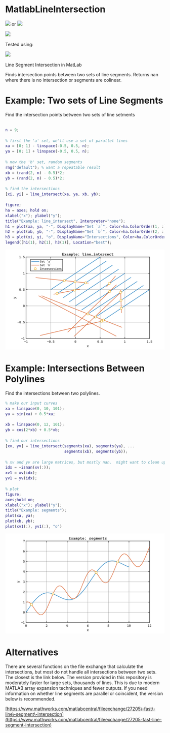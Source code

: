 
# MatlabLineIntersection

[<img src="https://www.mathworks.com/matlabcentral/images/matlab%2Dfile%2Dexchange.svg">](https://www.mathworks.com/matlabcentral/fileexchange/172409-matlablineintersection) or [<img src="https://www.mathworks.com/images/responsive/global/open%2Din%2Dmatlab%2Donline.svg">](https://matlab.mathworks.com/open/github/v1?repo=btmy87/MatlabLineIntersection&file=README.mlx)


[<img src="https://github.com/btmy87/MatlabLineIntersection/actions/workflows/Testing.yml/badge.svg">](https://github.com/btmy87/MatlabLineIntersection/actions/workflows/Testing.yml)


Tested using: 


[<img src="https://gist.githubusercontent.com/btmy87/0f25477c0a3820599438e573cee862a3/raw/badge.svg" />](https://gist.githubusercontent.com/btmy87/0f25477c0a3820599438e573cee862a3/raw/badge.svg)


Line Segment Intersection in MatLab


Finds intersection points between two sets of line segments.  Returns nan where there is no intersection or segments are colinear.

# Example: Two sets of Line Segments

Find the intersection points between two sets of line setments

```matlab

n = 9;

% first the 'a' set, we'll use a set of parallel lines
xa = [0; 1] - linspace(-0.5, 0.5, n);
ya = [0; 1] + linspace(-0.5, 0.5, n);

% now the 'b' set, random segments
rng("default"); % want a repeatable result
xb = (rand(2, n) - 0.5)*2;
yb = (rand(2, n) - 0.5)*2;

% find the intersections
[xi, yi] = line_intersect(xa, ya, xb, yb);

figure; 
ha = axes; hold on;
xlabel("x"); ylabel("y");
title("Example: line_intersect", Interpreter="none");
h1 = plot(xa, ya, "-", DisplayName="Set `a`", Color=ha.ColorOrder(1, :));
h2 = plot(xb, yb, "-", DisplayName="Set `b`", Color=ha.ColorOrder(2, :));
h3 = plot(xi, yi, "o", DisplayName="Intersections", Color=ha.ColorOrder(3, :));
legend([h1(1), h2(1), h3(1)], Location="best");
```

<picture>
  <source media="(prefers-color-scheme: dark)" srcset="resources/README_0_dark.svg">
  <source media="(prefers-color-scheme: light)" srcset="resources/README_0_light.svg">
  <img alt="figure_0" src="resources/README_0_light.svg">
</picture>

# Example: Intersections Between Polylines

Find the intersections between two polylines.

```matlab
% make our input curves
xa = linspace(0, 10, 101);
ya = sin(xa) + 0.5*xa;

xb = linspace(0, 12, 101);
yb = cos(2*xb) + 0.5*xb;

% find our intersections
[xv, yv] = line_intersect(segments(xa), segments(ya), ...
                          segments(xb), segments(yb));

% xv and yv are large matrices, but mostly nan.  might want to clean up
idx = ~isnan(xv(:));
xv1 = xv(idx);
yv1 = yv(idx);

% plot
figure;
axes;hold on;
xlabel("x"); ylabel("y");
title("Example: segments");
plot(xa, ya);
plot(xb, yb);
plot(xv1(:), yv1(:), "o")
```

<picture>
  <source media="(prefers-color-scheme: dark)" srcset="resources/README_1_dark.svg">
  <source media="(prefers-color-scheme: light)" srcset="resources/README_1_light.svg">
  <img alt="figure_1" src="resources/README_1_light.svg">
</picture>

# Alternatives

There are several functions on the file exchange that calculate the intersections, but most do not handle all intersections between two sets.  The closest is the link below.  The version provided in this repository is moderately faster for large sets, thousands of lines.  This is due to modern MATLAB array expansion techniques and fewer outputs.  If you need information on whether line segments are parallel or coincident, the version below is recommended.


[https://www.mathworks.com/matlabcentral/fileexchange/27205\-fast\-line\-segment\-intersection](https://www.mathworks.com/matlabcentral/fileexchange/27205-fast-line-segment-intersection)

